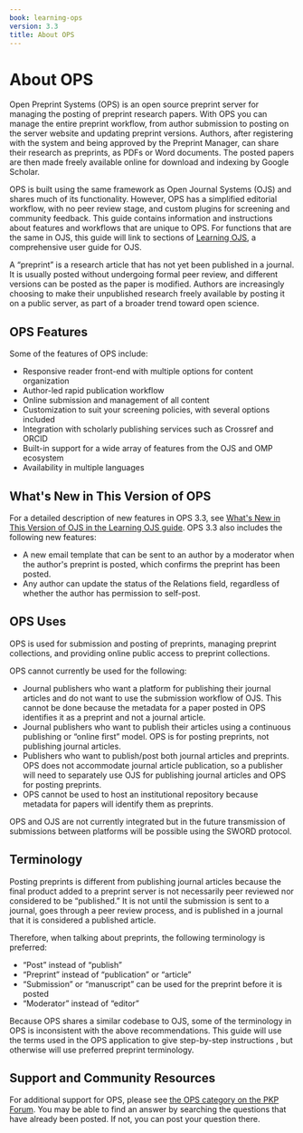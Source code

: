 ```yaml
---
book: learning-ops
version: 3.3
title: About OPS
---
```


# About OPS

Open Preprint Systems (OPS) is an open source preprint server for managing the posting of preprint research papers. With OPS you can manage the entire preprint workflow, from author submission to posting on the server website and updating preprint versions. Authors, after registering with the system and being approved by the Preprint Manager, can share their research as preprints, as PDFs or Word documents. The posted papers are then made freely available online for download and indexing by Google Scholar.

OPS is built using the same framework as Open Journal Systems (OJS) and shares much of its functionality. However, OPS has a simplified editorial workflow, with no peer review stage, and custom plugins for screening and community feedback. This guide contains information and instructions about features and workflows that are unique to OPS. For functions that are the same in OJS, this guide will link to sections of [Learning OJS](/learning-ojs/en/), a comprehensive user guide for OJS.

A “preprint” is a research article that has not yet been published in a journal. It is usually posted without undergoing formal peer review, and different versions can be posted as the paper is modified. Authors are increasingly choosing to make their unpublished research freely available by posting it on a public server, as part of a broader trend toward open science.

## OPS Features

Some of the features of OPS include:

* Responsive reader front-end with multiple options for content organization
* Author-led rapid publication workflow
* Online submission and management of all content
* Customization to suit your screening policies, with several options included
* Integration with scholarly publishing services such as Crossref and ORCID
* Built-in support for a wide array of features from the OJS and OMP ecosystem
* Availability in multiple languages

## What's New in This Version of OPS

For a detailed description of new features in OPS 3.3, see [What's New in This Version of OJS in the Learning OJS guide](https://docs.pkp.sfu.ca/learning-ojs/en/introduction#whats-new-in-this-version-of-ojs). OPS 3.3 also includes the following new features:

* A new email template that can be sent to an author by a moderator when the author's preprint is posted, which confirms the preprint has been posted.
* Any author can update the status of the Relations field, regardless of whether the author has permission to self-post.

## OPS Uses

OPS is used for submission and posting of preprints, managing preprint collections, and providing online public access to preprint collections.

OPS cannot currently be used for the following:

* Journal publishers who want a platform for publishing their journal articles and do not want to use the submission workflow of OJS. This cannot be done because the metadata for a paper posted in OPS identifies it as a preprint and not a journal article.
* Journal publishers who want to publish their articles using a continuous publishing or “online first” model. OPS is for posting preprints, not publishing journal articles.
* Publishers who want to publish/post both journal articles and preprints. OPS does not accommodate journal article publication, so a publisher will need to separately use OJS for publishing journal articles and OPS for posting preprints.
* OPS cannot be used to host an institutional repository because metadata for papers will identify them as preprints.

OPS and OJS are not currently integrated but in the future transmission of submissions between platforms will be possible using the SWORD protocol.

## Terminology

Posting preprints is different from publishing journal articles because the final product added to a preprint server is not necessarily peer reviewed nor considered to be “published.” It is not until the submission is sent to a journal, goes through a peer review process, and is published in a journal that it is considered a published article.

Therefore, when talking about preprints, the following terminology is preferred:

* “Post” instead of “publish”
* “Preprint” instead of “publication” or “article”
* “Submission” or “manuscript” can be used for the preprint before it is posted
* “Moderator” instead of “editor”

Because OPS shares a similar codebase to OJS, some of the terminology in OPS is inconsistent with the above recommendations. This guide will use the terms used in the OPS application to give step-by-step instructions , but otherwise will use preferred preprint terminology.

## Support and Community Resources

For additional support for OPS, please see [the OPS category on the PKP Forum](https://forum.pkp.sfu.ca/c/questions/ops-topics/16). You may be able to find an answer by searching the questions that have already been posted. If not, you can post your question there.
